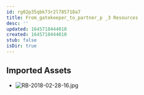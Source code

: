 ```yaml
---
id: rg02p35qbk73r2l785718a7
title: From_gatekeeper_to_partner_p _3 Resources
desc: ''
updated: 1645718444010
created: 1645718444010
stub: false
isDir: true
---
```

## Imported Assets
- ![RB-2018-02-28-16.jpg](/assets/rb-2018-02-28-16-mqytx94iwjzc.jpg)
